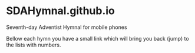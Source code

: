 # SDAHymnal.github.io
Seventh-day Adventist Hymnal for mobile phones

Bellow each hymn you have a small link which will bring you back (jump) to the lists with numbers.
